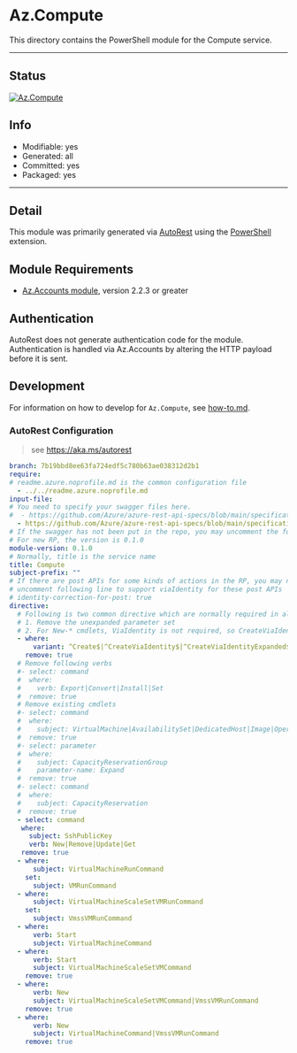 <!-- region Generated -->
# Az.Compute
This directory contains the PowerShell module for the Compute service.

---
## Status
[![Az.Compute](https://img.shields.io/powershellgallery/v/Az.Compute.svg?style=flat-square&label=Az.Compute "Az.Compute")](https://www.powershellgallery.com/packages/Az.Compute/)

## Info
- Modifiable: yes
- Generated: all
- Committed: yes
- Packaged: yes

---
## Detail
This module was primarily generated via [AutoRest](https://github.com/Azure/autorest) using the [PowerShell](https://github.com/Azure/autorest.powershell) extension.

## Module Requirements
- [Az.Accounts module](https://www.powershellgallery.com/packages/Az.Accounts/), version 2.2.3 or greater

## Authentication
AutoRest does not generate authentication code for the module. Authentication is handled via Az.Accounts by altering the HTTP payload before it is sent.

## Development
For information on how to develop for `Az.Compute`, see [how-to.md](how-to.md).
<!-- endregion -->

### AutoRest Configuration
> see https://aka.ms/autorest
``` yaml
branch: 7b19bbd8ee63fa724edf5c780b63ae038312d2b1
require:
# readme.azure.noprofile.md is the common configuration file
  - ../../readme.azure.noprofile.md
input-file:
# You need to specify your swagger files here.
#  - https://github.com/Azure/azure-rest-api-specs/blob/main/specification/compute/resource-manager/Microsoft.Compute/stable/2021-07-01/compute.json
  - https://github.com/Azure/azure-rest-api-specs/blob/main/specification/compute/resource-manager/Microsoft.Compute/stable/2021-07-01/runCommands.json
# If the swagger has not been put in the repo, you may uncomment the following line and refer to it locally
# For new RP, the version is 0.1.0
module-version: 0.1.0
# Normally, title is the service name
title: Compute
subject-prefix: ""
# If there are post APIs for some kinds of actions in the RP, you may need to 
# uncomment following line to support viaIdentity for these post APIs
# identity-correction-for-post: true
directive:
  # Following is two common directive which are normally required in all the RPs
  # 1. Remove the unexpanded parameter set
  # 2. For New-* cmdlets, ViaIdentity is not required, so CreateViaIdentityExpanded is removed as well
  - where:
      variant: ^Create$|^CreateViaIdentity$|^CreateViaIdentityExpanded$|^Update$|^UpdateViaIdentity$
    remove: true
  # Remove following verbs
  #- select: command
  #  where:
  #    verb: Export|Convert|Install|Set
  #  remove: true
  # Remove existing cmdlets
  #- select: command
  #  where:
  #    subject: VirtualMachine|AvailabilitySet|DedicatedHost|Image|Operation|ProximityPlacementGroup|RestorePoint|RestorePointCollection|Usage|#CapacityReservationGroup|CapacityReservation
  #  remove: true
  #- select: parameter
  #  where:
  #    subject: CapacityReservationGroup
  #    parameter-name: Expand
  #  remove: true
  #- select: command
  #  where:
  #    subject: CapacityReservation
  #  remove: true
  - select: command
   where:
     subject: SshPublicKey   
     verb: New|Remove|Update|Get
   remove: true
  - where:
      subject: VirtualMachineRunCommand
    set:
      subject: VMRunCommand
  - where:
      subject: VirtualMachineScaleSetVMRunCommand
    set:
      subject: VmssVMRunCommand
  - where:
      verb: Start
      subject: VirtualMachineCommand
  - where:
      verb: Start
      subject: VirtualMachineScaleSetVMCommand
    remove: true
  - where:
      verb: New
      subject: VirtualMachineScaleSetVMCommand|VmssVMRunCommand
    remove: true
  - where:
      verb: New
      subject: VirtualMachineCommand|VmssVMRunCommand
    remove: true
```
